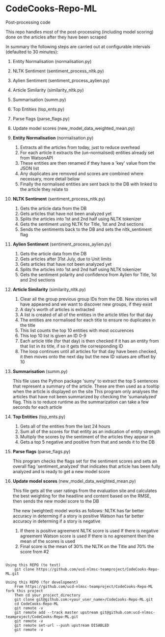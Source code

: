 # CodeCooks-Repo-ML

Post-processing code


This repo handles most of the post-processing (including model scoring) done on the articles after they have been scraped

In summary the following steps are carried out at configurable intervals (defaulted to 30 minutes):

1. Entity Normalisation (normalisation.py)
2. NLTK Sentiment  (sentiment_process_nltk.py)
3. Aylien Sentiment (sentiment_process_aylien.py)
4. Article Similarity (similarity_nltk.py)
5. Summarisation (summ.py)
6. Top Entities (top_ents.py)
7. Parse flags (parse_flags.py)
8. Update model scores (new_model_data_weighted_mean.py)


1. **Entity Normalisation** (normalisation.py)
    1. Extracts all the articles from today, just to reduce overhead
    2. For each article it extracts the (un-normalised) entities already set from WatsonAPI
    3. These entities are then renamed if they have a 'key' value from the JSON list
    4. Any duplicates are removed and scores are combined where necessary, more detail below
    5. Finally the normalised entities are sent back to the DB with linked to the article they relate to

2. **NLTK Sentiment** (sentiment_process_nltk.py)
    1. Gets the article data from the DB
    2. Gets articles that have not been analyzed yet
    3. Splits the articles into 1st and 2nd half using NLTK tokenizer
    4. Gets the sentiment using NLTK for Title, 1st and 2nd sections
    5. Sends the sentiments back to the DB and sets the nltk_sentiment flag

3. **Aylien Sentiment** (sentiment_process_aylien.py)
    1. Gets the article data from the DB
    2. Gets articles after 31st July, due to Unit limits
    3. Gets articles that have not been analyzed yet
    4. Splits the articles into 1st and 2nd half using NLTK tokenizer
    5. Gets the sentiment polarity and confidence from Aylien for Title, 1st and 2nd sections

4. **Article Similarity** (similarity_nltk.py)
    1. Clear all the group previous group IDs from the DB. New stories will have appeared and we want to discover new groups, if they exist
    2. A day's worth of articles is extracted
    3. A list is created of all of the entities in the article titles for that day
    4. The entities are normalised for each title to ensure no duplicates in the title
    5. This list counts the top 10 entities with most occurences
    6. This top 10 list is given an ID 0-9
    7. Each article title (for that day) is then checked if it has an entity from that list in its title, if so it gets the corresponding ID
    8. The loop continues until all articles for that day have been checked, it then moves onto the next day but the new ID values are offset by 10

5. **Summarisation** (summ.py)

	This file uses the Python package 'sumy' to extract the top 5 sentences that represent
  a summary of the article. These are then used as a tooltip when the article is displayed
  on the site
  This program only analyses the articles that have not been summarized by checking the 
  'sumanalyzed' flag. This is to reduce runtime as the summarization can take a few seconds 
  for each article

6. **Top Entities** (top_ents.py)
    1. Gets all of the entities from the last 24 hours
    2. Sum all of the scores for that entity as an indication of entity strength
    3. Multiply the scores by the sentiment of the articles they appear in
    4. Gets a top 5 negative and positive from that and sends it to the DB

7. **Parse flags** (parse_flags.py)

	This program checks the flags set for the sentiment scores and sets an overall flag 'sentiment_analyzed' that
    indicates that article has been fully analyzed and is ready to get a new model score

8.  **Update model scores** (new_model_data_weighted_mean.py)

	This file gets all the user ratings from the evaluation site and calculates the best weighting
    for the headline and content based on the RMSE, then sends the new model score to the DB
    
    The new (weighted) model works as follows:
    NLTK has far better accuracy in determing if a story is positive
    Watson has far better accuracy in determing if a story is negative
    
    1. If there is positive agreement NLTK score is used
       If there is negative agreement Watson score is used
       If there is no agreement then the mean of the scores is used
    2. Final score is the mean of 30% the NLTK on the Title and 70% the score from #2

```

Using this REPO (to test)
    git clone https://github.com/ucd-nlmsc-teamproject/CodeCooks-Repo-ML.git

Using this REPO (for development)
    From https://github.com/ucd-nlmsc-teamproject/CodeCooks-Repo-ML fork this project
    Then cd your_project_directory
    git clone git@github.com:<your_user_name>/CodeCooks-Repo-ML.git
    cd CodeCooks-Repo-ML
    git remote -v
    git remote add --track master upstream git@github.com:ucd-nlmsc-teamproject/CodeCooks-Repo-ML.git
    git remote -v 
    git remote set-url --push upstream DISABLED 
    git remote -v 
```
